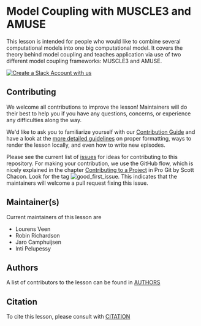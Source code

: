 # Model Coupling with MUSCLE3 and AMUSE

This lesson is intended for people who would like to combine several computational models into one big computational model. It covers the theory behind model coupling and teaches application via use of two different model coupling frameworks: MUSCLE3 and AMUSE.

[![Create a Slack Account with us](https://img.shields.io/badge/Create_Slack_Account-The_Carpentries-071159.svg)](https://swc-slack-invite.herokuapp.com/)

## Contributing
We welcome all contributions to improve the lesson! Maintainers will do their best to help you if you have any
questions, concerns, or experience any difficulties along the way.

We'd like to ask you to familiarize yourself with our [Contribution Guide](CONTRIBUTING.md) and have a look at
the [more detailed guidelines][lesson-example] on proper formatting, ways to render the lesson locally, and even
how to write new episodes.

Please see the current list of [issues](https://github.com/esciencecenter-digital-skills/lesson-model-coupling/issues)
for ideas for contributing to this repository. For making your contribution, we use the GitHub flow, which is
nicely explained in the chapter [Contributing to a Project](http://git-scm.com/book/en/v2/GitHub-Contributing-to-a-Project) in Pro Git
by Scott Chacon.
Look for the tag ![good_first_issue](https://img.shields.io/badge/-good%20first%20issue-gold.svg).
This indicates that the maintainers will welcome a pull request fixing this issue.

## Maintainer(s)

Current maintainers of this lesson are

* Lourens Veen
* Robin Richardson
* Jaro Camphuijsen
* Inti Pelupessy


## Authors

A list of contributors to the lesson can be found in [AUTHORS](AUTHORS)

## Citation

To cite this lesson, please consult with [CITATION](CITATION.cff)

[lesson-example]: https://carpentries.github.io/lesson-example

